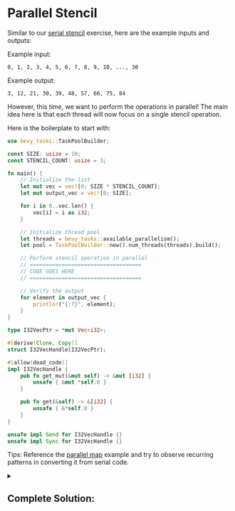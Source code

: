 # Parallel Stencil

Similar to our [serial stencil](../4_serial_stencil) exercise, here are the example inputs and outputs:

Example input:
```
0, 1, 2, 3, 4, 5, 6, 7, 8, 9, 10, ..., 30
```

Example output:
```
3, 12, 21, 30, 39, 48, 57, 66, 75, 84
```

However, this time, we want to perform the operations in parallel!
The main idea here is that each thread will now focus on a single stencil operation.

Here is the boilerplate to start with:

```rust
use bevy_tasks::TaskPoolBuilder;

const SIZE: usize = 10;
const STENCIL_COUNT: usize = 3;

fn main() {
    // Initialize the list
    let mut vec = vec![0; SIZE * STENCIL_COUNT];
    let mut output_vec = vec![0; SIZE];

    for i in 0..vec.len() {
        vec[i] = i as i32;
    }

    // Initialize thread pool
    let threads = bevy_tasks::available_parallelism();
    let pool = TaskPoolBuilder::new().num_threads(threads).build();

    // Perform stencil operation in parallel
    // ===================================
    // CODE GOES HERE
    // ===================================

    // Verify the output
    for element in output_vec {
        println!("{:?}", element);
    }
}

type I32VecPtr = *mut Vec<i32>;

#[derive(Clone, Copy)]
struct I32VecHandle(I32VecPtr);

#[allow(dead_code)]
impl I32VecHandle {
    pub fn get_mut(&mut self) -> &mut [i32] {
        unsafe { &mut *self.0 }
    }

    pub fn get(&self) -> &[i32] {
        unsafe { &*self.0 }
    }
}

unsafe impl Send for I32VecHandle {}
unsafe impl Sync for I32VecHandle {}
```

Tips: Reference the [parallel map](../par_map) example and try to observe recurring patterns in converting it from serial code.

<details>
<summary>

## Complete Solution:
</summary>

```rust
use bevy_tasks::TaskPoolBuilder;

const SIZE: usize = 10;
const STENCIL_COUNT: usize = 3;

fn main() {
    // Initialize the list
    let mut vec = vec![0; SIZE * STENCIL_COUNT];
    let mut output_vec = vec![0; SIZE];

    for i in 0..vec.len() {
        vec[i] = i as i32;
    }

    // Create handle
    let vec_handle = I32VecHandle(&mut vec as I32VecPtr);
    let mut out_vec_handle = I32VecHandle(&mut output_vec as I32VecPtr);

    // Initialize thread pool
    let threads = bevy_tasks::available_parallelism();
    let pool = TaskPoolBuilder::new().num_threads(threads).build();

    // Spawn threads
    pool.scope(|s| {
        for thread_index in 0..SIZE {
            s.spawn(async move {
                // Get vec
                let vec = vec_handle.get();
                let output_vec = out_vec_handle.get_mut();

                // Perform map operation
                let mut sum = 0;
                for s in 0..STENCIL_COUNT {
                    // Calculate the index of the element inside `vec`
                    let index = thread_index * STENCIL_COUNT + s;
                    sum += vec[index];
                }

                output_vec[thread_index] = sum;
            });
        }
    });

    // Verify the output
    for element in output_vec {
        println!("{:?}", element);
    }
}

type I32VecPtr = *mut Vec<i32>;

#[derive(Clone, Copy)]
struct I32VecHandle(I32VecPtr);

#[allow(dead_code)]
impl I32VecHandle {
    pub fn get_mut(&mut self) -> &mut [i32] {
        unsafe { &mut *self.0 }
    }

    pub fn get(&self) -> &[i32] {
        unsafe { &*self.0 }
    }
}

unsafe impl Send for I32VecHandle {}
unsafe impl Sync for I32VecHandle {}
```
</details>
